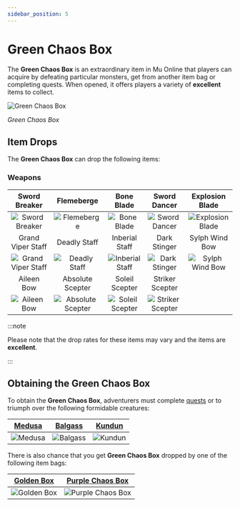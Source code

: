 ```yaml
---
sidebar_position: 5
---
```


# Green Chaos Box

The **Green Chaos Box** is an extraordinary item in Mu Online that players can acquire by defeating particular monsters, get from another item bag or completing quests. When opened, it offers players a variety of **excellent** items to collect.

![Green Chaos Box](/img/items/item-bags/green-chaos-box.png)

_Green Chaos Box_

## Item Drops

The **Green Chaos Box** can drop the following items:

### Weapons

|                         Sword Breaker                         |                          Flemeberge                           |                        Bone Blade                         |                        Sword Dancer                         |                      Explosion Blade                      |
| :-----------------------------------------------------------: | :-----------------------------------------------------------: | :-------------------------------------------------------: | :---------------------------------------------------------: | :-------------------------------------------------------: |
|     ![Sword Breaker](/img/items/swords/sword-breaker.png)     |        ![Flemeberge](/img/items/swords/flameberge.png)        |      ![Bone Blade](/img/items/swords/bone-blade.png)      |     ![Sword Dancer](/img/items/swords/sword-dancer.png)     | ![Explosion Blade](/img/items/swords/explosion-blade.png) |
|                       Grand Viper Staff                       |                         Deadly Staff                          |                      Inberial Staff                       |                        Dark Stinger                         |                      Sylph Wind Bow                       |
| ![Grand Viper Staff](/img/items/staffs/grand-viper-staff.png) |      ![Deadly Staff](/img/items/staffs/deadly-staff.png)      |  ![Inberial Staff](/img/items/staffs/inberial-staff.png)  |      ![Dark Stinger](/img/items/bows/dark-stinger.png)      |   ![Sylph Wind Bow](/img/items/bows/sylph-wind-bow.png)   |
|                          Aileen Bow                           |                       Absolute Scepter                        |                      Soleil Scepter                       |                       Striker Scepter                       |                                                           |
|         ![Aileen Bow](/img/items/bows/aileen-bow.png)         | ![Absolute Scepter](/img/items/scepters/absolute-scepter.png) | ![Soleil Scepter](/img/items/scepters/soleil-scepter.png) | ![Striker Scepter](/img/items/scepters/striker-scepter.png) |                                                           |

:::note

Please note that the drop rates for these items may vary and the items are **excellent**.

:::

## Obtaining the Green Chaos Box

To obtain the **Green Chaos Box**, adventurers must complete [quests](/gameplay-systems/quest-system) or to triumph over the following formidable creatures:

|     [Medusa](/special-monsters/bosses/medusa)      |     [Balgass](/special-monsters/bosses/balgass)      | [Kundun](/special-monsters/bosses/kundun)  |
| :------------------------------------------------: | :--------------------------------------------------: | :----------------------------------------: |
| ![Medusa](/img/monsters/special/bosses/medusa.jpg) | ![Balgass](/img/monsters/special/bosses/balgass.jpg) | ![Kundun](/img/monsters/kalima/kundun.jpg) |

There is also chance that you get **Green Chaos Box** dropped by one of the following item bags:

|   [Golden Box](/items/item-bags/misc/golden-box)   |   [Purple Chaos Box](/items/item-bags/misc/purple-chaos-box)   |
| :------------------------------------------------: | :------------------------------------------------------------: |
| ![Golden Box](/img/items/item-bags/golden-box.png) | ![Purple Chaos Box](/img/items/item-bags/purple-chaos-box.png) |
